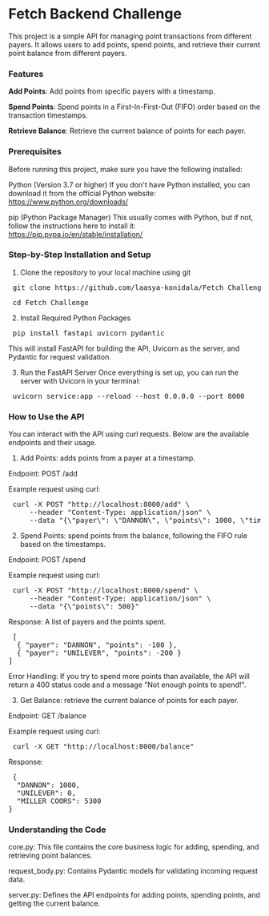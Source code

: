 # Fetch Backend Challenge
This project is a simple API for managing point transactions from different payers. It allows users to add points, spend points, and retrieve their current point balance from different payers. 

### Features

**Add Points**: Add points from specific payers with a timestamp.

**Spend Points**: Spend points in a First-In-First-Out (FIFO) order based on the transaction timestamps.

**Retrieve Balance**: Retrieve the current balance of points for each payer.

### Prerequisites

Before running this project, make sure you have the following installed:

Python (Version 3.7 or higher)
If you don't have Python installed, you can download it from the official Python website: https://www.python.org/downloads/

pip (Python Package Manager)
This usually comes with Python, but if not, follow the instructions here to install it: https://pip.pypa.io/en/stable/installation/

### Step-by-Step Installation and Setup
1. Clone the repository to your local machine using git
<pre> git clone https://github.com/laasya-konidala/Fetch_Challenge.git  </pre>
<pre> cd Fetch_Challenge  </pre>


2. Install Required Python Packages
<pre> pip install fastapi uvicorn pydantic </pre>
This will install FastAPI for building the API, Uvicorn as the server, and Pydantic for request validation.

3. Run the FastAPI Server
Once everything is set up, you can run the server with Uvicorn in your terminal:
<pre> uvicorn service:app --reload --host 0.0.0.0 --port 8000 </pre>

### How to Use the API
You can interact with the API using curl requests. Below are the available endpoints and their usage.

1. Add Points: adds points from a payer at a timestamp.

Endpoint: POST /add

Example request using curl:

<pre> curl -X POST "http://localhost:8000/add" \
     --header "Content-Type: application/json" \
     --data "{\"payer\": \"DANNON\", \"points\": 1000, \"timestamp\": \"2022-11-01T14:00:00Z\"}" </pre>
     
2. Spend Points: spend points from the balance, following the FIFO rule based on the timestamps.

Endpoint: POST /spend

Example request using curl:

<pre> curl -X POST "http://localhost:8000/spend" \
     --header "Content-Type: application/json" \
     --data "{\"points\": 500}" </pre>
     
Response: A list of payers and the points spent.

<pre> [
  { "payer": "DANNON", "points": -100 },
  { "payer": "UNILEVER", "points": -200 }
] </pre>

Error Handling: If you try to spend more points than available, the API will return a 400 status code and a message "Not enough points to spend!".

3. Get Balance: retrieve the current balance of points for each payer.

Endpoint: GET /balance

Example request using curl:

<pre> curl -X GET "http://localhost:8000/balance" </pre>
 
Response:
<pre> {
  "DANNON": 1000,
  "UNILEVER": 0,
  "MILLER COORS": 5300
}  </pre>

### Understanding the Code
core.py: This file contains the core business logic for adding, spending, and retrieving point balances.

request_body.py: Contains Pydantic models for validating incoming request data.

server.py: Defines the API endpoints for adding points, spending points, and getting the current balance.
